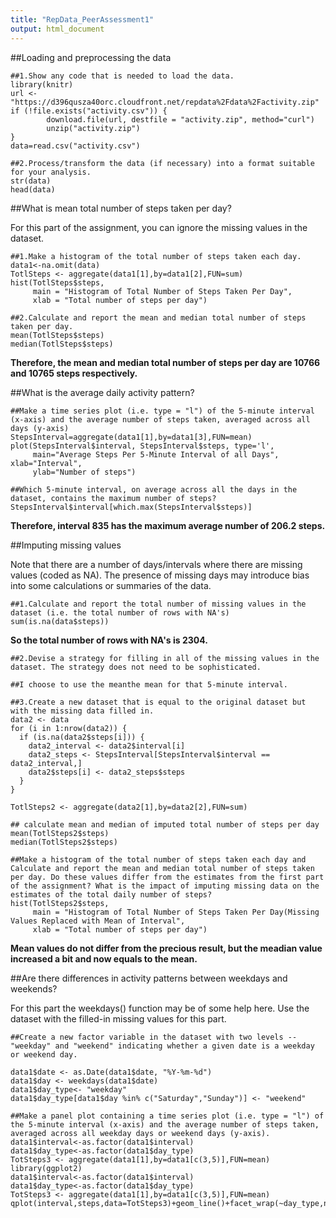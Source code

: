 ```yaml
---
title: "RepData_PeerAssessment1"
output: html_document
---
```


##Loading and preprocessing the data

```{r,echo=TRUE,fig.show="asis"}
##1.Show any code that is needed to load the data.
library(knitr)
url <- "https://d396qusza40orc.cloudfront.net/repdata%2Fdata%2Factivity.zip"
if (!file.exists("activity.csv")) {
        download.file(url, destfile = "activity.zip", method="curl")
        unzip("activity.zip")
}
data=read.csv("activity.csv")

##2.Process/transform the data (if necessary) into a format suitable for your analysis.
str(data)
head(data)
```

##What is mean total number of steps taken per day?

For this part of the assignment, you can ignore the missing values in the dataset.

```{r,echo=TRUE,fig.show="asis"}
##1.Make a histogram of the total number of steps taken each day.
data1<-na.omit(data)
TotlSteps <- aggregate(data1[1],by=data1[2],FUN=sum)
hist(TotlSteps$steps,
     main = "Histogram of Total Number of Steps Taken Per Day",
     xlab = "Total number of steps per day")

##2.Calculate and report the mean and median total number of steps taken per day.
mean(TotlSteps$steps)
median(TotlSteps$steps)
```

**Therefore, the mean and median total number of steps per day are 10766 and 10765 steps respectively.**

##What is the average daily activity pattern?

```{r,echo=TRUE,fig.show="asis"}
##Make a time series plot (i.e. type = "l") of the 5-minute interval (x-axis) and the average number of steps taken, averaged across all days (y-axis)
StepsInterval=aggregate(data1[1],by=data1[3],FUN=mean)
plot(StepsInterval$interval, StepsInterval$steps, type='l', 
     main="Average Steps Per 5-Minute Interval of all Days", xlab="Interval", 
     ylab="Number of steps")

##Which 5-minute interval, on average across all the days in the dataset, contains the maximum number of steps?
StepsInterval$interval[which.max(StepsInterval$steps)]
```

**Therefore, interval 835 has the maximum average number of 206.2 steps.**

##Imputing missing values

Note that there are a number of days/intervals where there are missing values (coded as NA). The presence of missing days may introduce bias into some calculations or summaries of the data.

```{r,echo=TRUE,fig.show="asis"}
##1.Calculate and report the total number of missing values in the dataset (i.e. the total number of rows with NA's)
sum(is.na(data$steps))
```

**So the total number of rows with NA's is 2304.**

```{r,echo=TRUE,fig.show="asis"}
##2.Devise a strategy for filling in all of the missing values in the dataset. The strategy does not need to be sophisticated. 

##I choose to use the meanthe mean for that 5-minute interval.

##3.Create a new dataset that is equal to the original dataset but with the missing data filled in.
data2 <- data
for (i in 1:nrow(data2)) {
  if (is.na(data2$steps[i])) {
    data2_interval <- data2$interval[i]
    data2_steps <- StepsInterval[StepsInterval$interval == data2_interval,]
    data2$steps[i] <- data2_steps$steps
  }
}

TotlSteps2 <- aggregate(data2[1],by=data2[2],FUN=sum)

## calculate mean and median of imputed total number of steps per day
mean(TotlSteps2$steps)
median(TotlSteps2$steps)

##Make a histogram of the total number of steps taken each day and Calculate and report the mean and median total number of steps taken per day. Do these values differ from the estimates from the first part of the assignment? What is the impact of imputing missing data on the estimates of the total daily number of steps?
hist(TotlSteps2$steps,
     main = "Histogram of Total Number of Steps Taken Per Day(Missing Values Replaced with Mean of Interval",
     xlab = "Total number of steps per day")
```

**Mean values do not differ from the precious result, but the meadian value increased a bit and now equals to the mean.**

##Are there differences in activity patterns between weekdays and weekends?

For this part the weekdays() function may be of some help here. Use the dataset with the filled-in missing values for this part.

```{r,echo=TRUE,fig.show="asis"}
##Create a new factor variable in the dataset with two levels -- "weekday" and "weekend" indicating whether a given date is a weekday or weekend day.

data1$date <- as.Date(data1$date, "%Y-%m-%d")
data1$day <- weekdays(data1$date)
data1$day_type<- "weekday"
data1$day_type[data1$day %in% c("Saturday","Sunday")] <- "weekend"

##Make a panel plot containing a time series plot (i.e. type = "l") of the 5-minute interval (x-axis) and the average number of steps taken, averaged across all weekday days or weekend days (y-axis).
data1$interval<-as.factor(data1$interval)
data1$day_type<-as.factor(data1$day_type)
TotSteps3 <- aggregate(data1[1],by=data1[c(3,5)],FUN=mean)
library(ggplot2)
data1$interval<-as.factor(data1$interval)
data1$day_type<-as.factor(data1$day_type)
TotSteps3 <- aggregate(data1[1],by=data1[c(3,5)],FUN=mean)
qplot(interval,steps,data=TotSteps3)+geom_line()+facet_wrap(~day_type,nrow=2)
